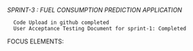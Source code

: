 *SPRINT-3 : FUEL CONSUMPTION PREDICTION APPLICATION*

      Code Upload in github completed
      User Acceptance Testing Document for sprint-1: Completed

FOCUS ELEMENTS: 

